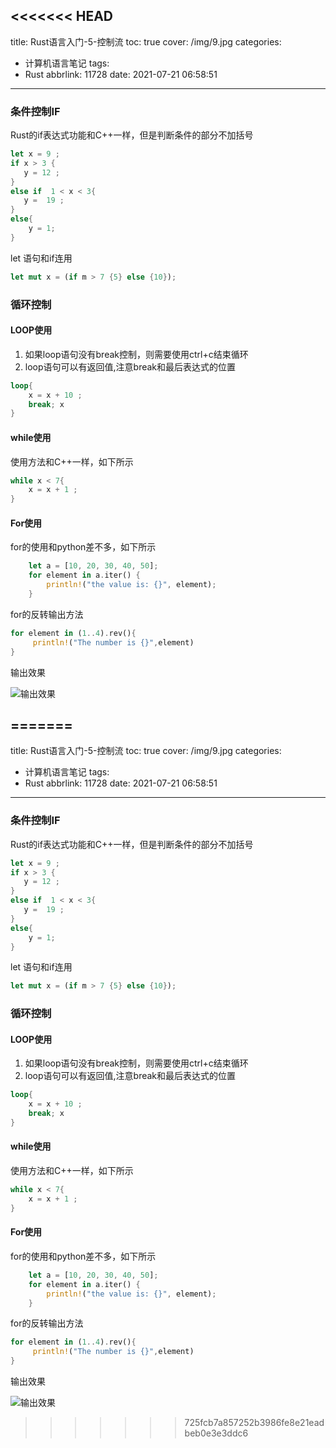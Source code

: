 <<<<<<< HEAD
---
title: Rust语言入门-5-控制流
toc: true
cover: /img/9.jpg
categories:
  - 计算机语言笔记
tags:
  - Rust
abbrlink: 11728
date: 2021-07-21 06:58:51
---
### **条件控制IF**

  Rust的if表达式功能和C++一样，但是判断条件的部分不加括号<!-- more -->  

  ```rust
  let x = 9 ;
  if x > 3 {
     y = 12 ;
  }
  else if  1 < x < 3{
     y =  19 ; 
  }
  else{
      y = 1;
  }
  ```

let 语句和if连用

```rust
let mut x = (if m > 7 {5} else {10});
```

### **循环控制**

#### **LOOP使用**

1. 如果loop语句没有break控制，则需要使用ctrl+c结束循环
2. loop语句可以有返回值,注意break和最后表达式的位置

```rust
loop{
    x = x + 10 ;
    break; x
}
```

#### **while使用**

使用方法和C++一样，如下所示

```rust
while x < 7{
    x = x + 1 ;
}
```

#### For使用

for的使用和python差不多，如下所示

```rust
    let a = [10, 20, 30, 40, 50];
    for element in a.iter() {
        println!("the value is: {}", element);
    }
```

for的反转输出方法

```rust
for element in (1..4).rev(){
     println!("The number is {}",element)
}
```

输出效果

![输出效果](/img/r2.jpg)



=======
---
title: Rust语言入门-5-控制流
toc: true
cover: /img/9.jpg
categories:
  - 计算机语言笔记
tags:
  - Rust
abbrlink: 11728
date: 2021-07-21 06:58:51
---
### **条件控制IF**

  Rust的if表达式功能和C++一样，但是判断条件的部分不加括号<!-- more -->  

  ```rust
  let x = 9 ;
  if x > 3 {
     y = 12 ;
  }
  else if  1 < x < 3{
     y =  19 ; 
  }
  else{
      y = 1;
  }
  ```

let 语句和if连用

```rust
let mut x = (if m > 7 {5} else {10});
```

### **循环控制**

#### **LOOP使用**

1. 如果loop语句没有break控制，则需要使用ctrl+c结束循环
2. loop语句可以有返回值,注意break和最后表达式的位置

```rust
loop{
    x = x + 10 ;
    break; x
}
```

#### **while使用**

使用方法和C++一样，如下所示

```rust
while x < 7{
    x = x + 1 ;
}
```

#### For使用

for的使用和python差不多，如下所示

```rust
    let a = [10, 20, 30, 40, 50];
    for element in a.iter() {
        println!("the value is: {}", element);
    }
```

for的反转输出方法

```rust
for element in (1..4).rev(){
     println!("The number is {}",element)
}
```

输出效果

![输出效果](/img/r2.jpg)



>>>>>>> 725fcb7a857252b3986fe8e21eadbeb0e3e3ddc6
